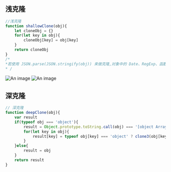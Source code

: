 ## 浅克隆
```javascript
//浅克隆
function shallowClone(obj){
    let cloneObj = {}
    for(let key in obj){
        cloneObj[key] = obj[key]
    }
    return cloneObj
}
/*
*若使用 JSON.parse(JSON.stringify(obj)) 来做克隆,对象中的 Date、RegExp、函数，都无法复制,如下图
* /
```
![An image](/imgs/cloneObj.png)
![An image](/imgs/clone.png)
## 深克隆
```javascript
// 深克隆
function deepClone(obj){
    var result
    if(typeof obj === 'object'){
        result = Object.prototype.toString.call(obj) === '[object Array]' ? [] : {}
        for(let key in obj){
            result[key] = typeof obj[key] === 'object' ? clone3(obj[key]) : obj[key]
        }
    }else{
        result = obj
    }
    return result
}
```